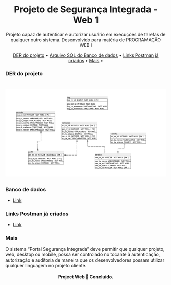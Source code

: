 <h1 align="center">Projeto de Segurança Integrada - Web 1</h1>
<p align="center">Projeto capaz de autenticar e autorizar usuário em execuções de tarefas de qualquer outro sistema. Desenvolvido para matéria de PROGRAMAÇÃO WEB I</p>

<p align="center">
 <a href="#DER-do-projeto">DER do projeto</a> •
 <a href="#Banco-de-dados">Arquivo SQL do Banco de dados</a> • 
 <a href="#Links-Postman-já-criados">Links Postman já criados</a> • 
 <a href="#Mais">Mais</a> • 
</p>

### DER do projeto
<h1 align="center">
  <img alt="der" title="#der" src="./assets/DER.png" />
</h1>

### Banco de dados
  * [Link](https://github.com/Rondleysg/Projeto-Portal-de-Seguranca-Integrada/blob/main/assets/db_projectweb.sql)

### Links Postman já criados
  * [Link](https://github.com/Rondleysg/Projeto-Portal-de-Seguranca-Integrada/blob/main/assets/projeto_web.postman_collection.json)

### Mais
O sistema “Portal Segurança Integrada” deve permitir que qualquer projeto, web, desktop ou mobile, possa ser controlado no tocante à autenticação, autorização e auditoria de maneira que os desenvolvedores possam utilizar qualquer linguagem no projeto cliente.

<h4 align="center"> 
	Project Web 🚀 Concluido.
</h4>
